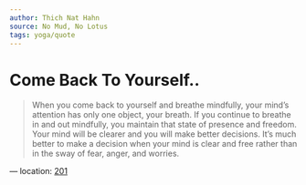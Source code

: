 ```yaml
---
author: Thich Nat Hahn
source: No Mud, No Lotus
tags: yoga/quote
---
```


# Come Back To Yourself..

> When you come back to yourself and breathe mindfully, your mind’s attention has only one object, your breath. If you continue to breathe in and out mindfully, you maintain that state of presence and freedom. Your mind will be clearer and you will make better decisions. It’s much better to make a decision when your mind is clear and free rather than in the sway of fear, anger, and worries. 

— location: [201](kindle://book?action=open&asin=B00LDYFFNY&location=201)
